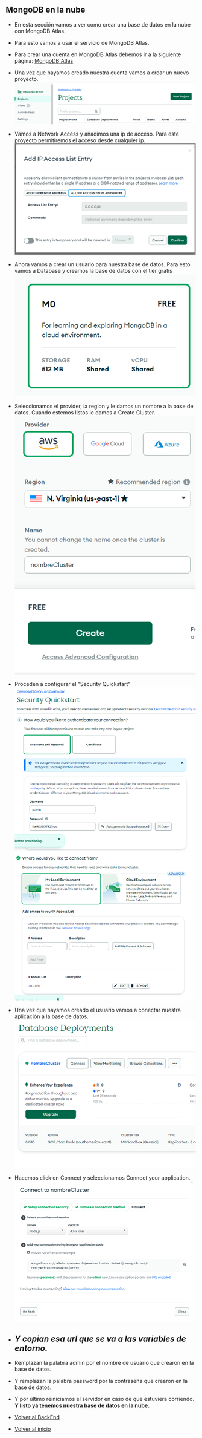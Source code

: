 ## MongoDB en la nube

- En esta sección vamos a ver como crear una base de datos en la nube con MongoDB Atlas.
- Para esto vamos a usar el servicio de MongoDB Atlas.
- Para crear una cuenta en MongoDB Atlas debemos ir a la siguiente página: [MongoDB Atlas](https://www.mongodb.com/cloud/atlas)
- Una vez que hayamos creado nuestra cuenta vamos a crear un nuevo proyecto.
![img_3.png](img_3.png)
- Vamos a Network Access y añadimos una ip de acceso. Para este proyecto permitiremos el acceso desde cualquier ip.
![img_4.png](img_4.png)
- Ahora vamos a crear un usuario para nuestra base de datos. Para esto vamos a Database y creamos la base de datos con el tier gratis
![img_5.png](img_5.png)
- Seleccionamos el provider, la region y le damos un nombre a la base de datos. Cuando estemos listos le damos a Create Cluster.
![img_6.png](img_6.png)
- Proceden a configurar el "Security Quickstart"
![img_7.png](img_7.png)
![img_8.png](img_8.png)
- Una vez que hayamos creado el usuario vamos a conectar nuestra aplicación a la base de datos.
![img_9.png](img_9.png)
- Hacemos click en Connect y seleccionamos Connect your application.
![img_10.png](img_10.png)
- ## _**Y copian esa url que se va a las variables de entorno.**_
- Remplazan la palabra admin por el nombre de usuario que crearon en la base de datos.
- Y remplazan la palabra password por la contraseña que crearon en la base de datos.

- Y por último reiniciamos el servidor en caso de que estuviera corriendo. **Y listo ya tenemos nuestra base de datos en la nube.**


- [Volver al BackEnd](./Backend.md)
- [Volver al inicio](../../README.md)